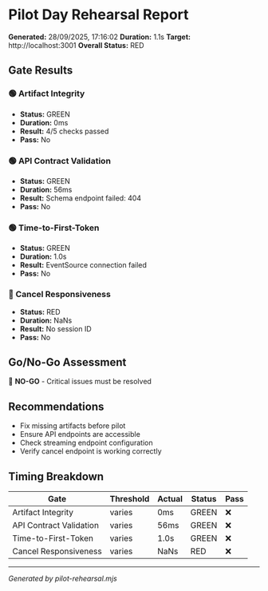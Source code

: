# Pilot Day Rehearsal Report

**Generated:** 28/09/2025, 17:16:02
**Duration:** 1.1s
**Target:** http://localhost:3001
**Overall Status:** RED

## Gate Results


### 🟢 Artifact Integrity

- **Status:** GREEN
- **Duration:** 0ms
- **Result:** 4/5 checks passed
- **Pass:** No

### 🟢 API Contract Validation

- **Status:** GREEN
- **Duration:** 56ms
- **Result:** Schema endpoint failed: 404
- **Pass:** No

### 🟢 Time-to-First-Token

- **Status:** GREEN
- **Duration:** 1.0s
- **Result:** EventSource connection failed
- **Pass:** No

### 🔴 Cancel Responsiveness

- **Status:** RED
- **Duration:** NaNs
- **Result:** No session ID
- **Pass:** No


## Go/No-Go Assessment

🛑 **NO-GO** - Critical issues must be resolved

## Recommendations

- Fix missing artifacts before pilot
- Ensure API endpoints are accessible
- Check streaming endpoint configuration
- Verify cancel endpoint is working correctly

## Timing Breakdown

| Gate | Threshold | Actual | Status | Pass |
|------|-----------|--------|--------|------|
| Artifact Integrity | varies | 0ms | GREEN | ❌ |
| API Contract Validation | varies | 56ms | GREEN | ❌ |
| Time-to-First-Token | varies | 1.0s | GREEN | ❌ |
| Cancel Responsiveness | varies | NaNs | RED | ❌ |

---
*Generated by pilot-rehearsal.mjs*
